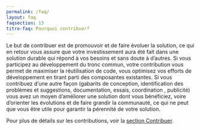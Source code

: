 ```yaml
---
permalink: /faq/
layout: faq
faqsection: 13
titre-faq: Pourquoi contribuer?
---
```


Le but de contribuer est de promouvoir et de faire évoluer la solution, ce qui en retour vous assure que votre investissement aura été fait dans une solution durable qui répond à vos besoins et sans doute à d’autres.
Si vous participez au développement du tronc commun, votre contribution vous permet de maximiser la réutilisation de code, vous optimisez vos efforts de développement en tirant parti des composantes existantes.
Si vous contribuez d’une autre façon (gabarits de conception, identification des problèmes et suggestions, documentation, essais, coordination , publicité) vous avez un moyen d’améliorer une solution dont vous bénéficiez, voire d’orienter les évolutions et de faire grandir la communauté, ce qui ne peut que vous être utile pour garantir la pérennité de votre solution.

Pour plus de détails sur les contributions, voir la [section Contribuer](/contribuer).
